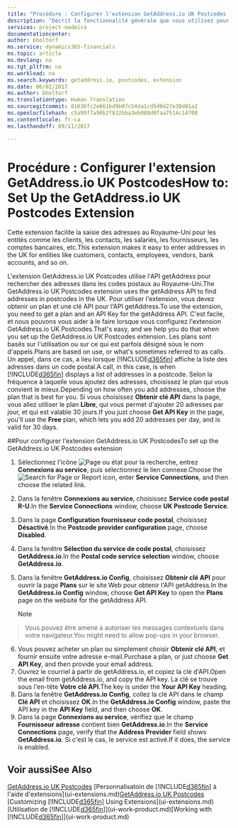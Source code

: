 ```yaml
---
title: "Procédure : Configurer l'extension GetAddress.io UK Postcodes | Microsoft Docs"
description: "Décrit la fonctionnalité générale que vous utilisez pour interagir avec des données dans Financials, par exemple entrer les valeurs, trier les données, et modifier les vues."
services: project-madeira
documentationcenter: 
author: bholtorf
ms.service: dynamics365-financials
ms.topic: article
ms.devlang: na
ms.tgt_pltfrm: na
ms.workload: na
ms.search.keywords: getaddress.io, postcodes, extension
ms.date: 06/02/2017
ms.author: bholtorf
ms.translationtype: Human Translation
ms.sourcegitcommit: 81636fc2e661bd9b07c54da1cd5d0d27e30d01a2
ms.openlocfilehash: c5a99f7a90b2f832bba3eb088d0faa7514c14708
ms.contentlocale: fr-ca
ms.lasthandoff: 09/11/2017

---
```

# <a name="how-to-set-up-the-getaddressio-uk-postcodes-extension"></a><span data-ttu-id="3625a-103">Procédure : Configurer l'extension GetAddress.io UK Postcodes</span><span class="sxs-lookup"><span data-stu-id="3625a-103">How to: Set Up the GetAddress.io UK Postcodes Extension</span></span>
<span data-ttu-id="3625a-104">Cette extension facilite la saisie des adresses au Royaume-Uni pour les entités comme les clients, les contacts, les salariés, les fournisseurs, les comptes bancaires, etc.</span><span class="sxs-lookup"><span data-stu-id="3625a-104">This extension makes it easy to enter addresses in the UK for entities like customers, contacts, employees, vendors, bank accounts, and so on.</span></span> 

<span data-ttu-id="3625a-105">L'extension GetAddress.io UK Postcodes utilise l'API getAddress pour rechercher des adresses dans les codes postaux au Royaume-Uni.</span><span class="sxs-lookup"><span data-stu-id="3625a-105">The GetAddress.io UK Postcodes extension uses the getAddress API to find addresses in postcodes in the UK.</span></span> <span data-ttu-id="3625a-106">Pour utiliser l'extension, vous devez obtenir un plan et une clé API pour l'API getAddress.</span><span class="sxs-lookup"><span data-stu-id="3625a-106">To use the extension, you need to get a plan and an API Key for the getAddress API.</span></span> <span data-ttu-id="3625a-107">C'est facile, et nous pouvons vous aider à le faire lorsque vous configurez l'extension GetAddress.io UK Postcodes.</span><span class="sxs-lookup"><span data-stu-id="3625a-107">That's easy, and we help you do that when you set up the GetAddress.io UK Postcodes extension.</span></span> <span data-ttu-id="3625a-108">Les plans sont basés sur l'utilisation ou sur ce qui est parfois désigné sous le nom d'appels.</span><span class="sxs-lookup"><span data-stu-id="3625a-108">Plans are based on use, or what's sometimes referred to as calls.</span></span> <span data-ttu-id="3625a-109">Un appel, dans ce cas, a lieu lorsque [!INCLUDE[d365fin](includes/d365fin_md.md)] affiche la liste des adresses dans un code postal.</span><span class="sxs-lookup"><span data-stu-id="3625a-109">A call, in this case, is when [!INCLUDE[d365fin](includes/d365fin_md.md)] displays a list of addresses in a postcode.</span></span> <span data-ttu-id="3625a-110">Selon la fréquence à laquelle vous ajoutez des adresses, choisissez le plan qui vous convient le mieux.</span><span class="sxs-lookup"><span data-stu-id="3625a-110">Depending on how often you add addresses, choose the plan that is best for you.</span></span> <span data-ttu-id="3625a-111">Si vous choisissez **Obtenir clé API** dans la page, vous allez utiliser le plan **Libre**, qui vous permet d'ajouter 20 adresses par jour, et qui est valable 30 jours.</span><span class="sxs-lookup"><span data-stu-id="3625a-111">If you just choose **Get API Key** in the page, you'll use the **Free** plan, which lets you add 20 addresses per day, and is valid for 30 days.</span></span> 

##<a name="to-set-up-the-getaddressio-uk-postcodes-extension"></a><span data-ttu-id="3625a-112">Pour configurer l'extension GetAddress.io UK Postcodes</span><span class="sxs-lookup"><span data-stu-id="3625a-112">To set up the GetAddress.io UK Postcodes extension</span></span> 
1. <span data-ttu-id="3625a-113">Sélectionnez l'icône ![Page ou état pour la recherche](media/ui-search/search_small.png "icône Page ou état pour la recherche"), entrez **Connexions au service**, puis sélectionnez le lien connexe.</span><span class="sxs-lookup"><span data-stu-id="3625a-113">Choose the ![Search for Page or Report](media/ui-search/search_small.png "Search for Page or Report icon") icon, enter **Service Connections**, and then choose the related link.</span></span>  
2. <span data-ttu-id="3625a-114">Dans la fenêtre **Connexions au service**, choisissez **Service code postal R-U**.</span><span class="sxs-lookup"><span data-stu-id="3625a-114">In the **Service Connections** window, choose **UK Postcode Service**.</span></span>
3. <span data-ttu-id="3625a-115">Dans la page **Configuration fournisseur code postal**, choisissez **Désactivé**.</span><span class="sxs-lookup"><span data-stu-id="3625a-115">In the **Postcode provider configuration** page, choose **Disabled**.</span></span>
4. <span data-ttu-id="3625a-116">Dans la fenêtre **Sélection du service de code postal**, choisissez **GetAddress.io**.</span><span class="sxs-lookup"><span data-stu-id="3625a-116">In the **Postal code service selection** window, choose **GetAddress.io**.</span></span>
5. <span data-ttu-id="3625a-117">Dans la fenêtre **GetAddress.io Config**, choisissez **Obtenir clé API** pour ouvrir la page **Plans** sur le site Web pour obtenir l'API getAddress.</span><span class="sxs-lookup"><span data-stu-id="3625a-117">In the **GetAddress.io Config** window, choose **Get API Key** to open the **Plans** page on the website for the getAddress API.</span></span>  

    > [!NOTE]  
>   <span data-ttu-id="3625a-118">Vous pouvez être amené à autoriser les messages contextuels dans votre navigateur.</span><span class="sxs-lookup"><span data-stu-id="3625a-118">You might need to allow pop-ups in your browser.</span></span>
6. <span data-ttu-id="3625a-119">Vous pouvez acheter un plan ou simplement choisir **Obtenir clé API**, et fournir ensuite votre adresse e-mail.</span><span class="sxs-lookup"><span data-stu-id="3625a-119">Purchase a plan, or just choose **Get API Key**, and then provide your email address.</span></span>
7. <span data-ttu-id="3625a-120">Ouvrez le courriel à partir de getAddress.io, et copiez la clé d'API.</span><span class="sxs-lookup"><span data-stu-id="3625a-120">Open the email from getAddress.io, and copy the API key.</span></span> <span data-ttu-id="3625a-121">La clé se trouve sous l'en-tête **Votre clé API**.</span><span class="sxs-lookup"><span data-stu-id="3625a-121">The key is under the **Your API Key** heading.</span></span>
8. <span data-ttu-id="3625a-122">Dans la fenêtre **GetAddress.io Config**, collez la clé API dans le champ **Clé API** et choisissez **OK**.</span><span class="sxs-lookup"><span data-stu-id="3625a-122">In the **GetAddress.io Config** window, paste the API key in the **API Key** field, and then choose **OK**.</span></span>
9. <span data-ttu-id="3625a-123">Dans la page **Connexions au service**, vérifiez que le champ **Fournisseur adresse** contient bien **GetAddress.io**.</span><span class="sxs-lookup"><span data-stu-id="3625a-123">In the **Service Connections** page, verify that the **Address Provider** field shows **GetAddress.io**.</span></span> <span data-ttu-id="3625a-124">Si c'est le cas, le service est activé.</span><span class="sxs-lookup"><span data-stu-id="3625a-124">If it does, the service is enabled.</span></span>

## <a name="see-also"></a><span data-ttu-id="3625a-125">Voir aussi</span><span class="sxs-lookup"><span data-stu-id="3625a-125">See Also</span></span>
<span data-ttu-id="3625a-126">[GetAddress.io UK Postcodes](ui-extensions-getaddressio.md)
[Personnalisatoin de [!INCLUDE[d365fin](includes/d365fin_md.md)] à l'aide d'extensions](ui-extensions.md)</span><span class="sxs-lookup"><span data-stu-id="3625a-126">[GetAddress.io UK Postcodes](ui-extensions-getaddressio.md)
[Customizing [!INCLUDE[d365fin](includes/d365fin_md.md)] Using Extensions](ui-extensions.md)</span></span>  
<span data-ttu-id="3625a-127">[Utilisation de [!INCLUDE[d365fin](includes/d365fin_md.md)]](ui-work-product.md)</span><span class="sxs-lookup"><span data-stu-id="3625a-127">[Working with [!INCLUDE[d365fin](includes/d365fin_md.md)]](ui-work-product.md)</span></span>
